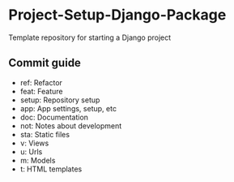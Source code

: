 # Project-Setup-Django-Package

Template repository for starting a Django project

## Commit guide

- ref: Refactor
- feat: Feature
- setup: Repository setup
- app: App settings, setup, etc
- doc: Documentation
- not: Notes about development
- sta: Static files
- v: Views
- u: Urls
- m: Models
- t: HTML templates
